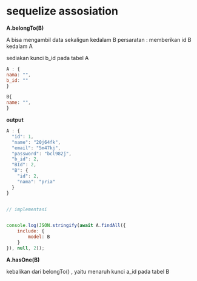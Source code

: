# sequelize assosiation

__A.belongTo(B)__

A bisa mengambil data sekaligun kedalam B
persaratan : memberikan id B kedalam A


sediakan kunci b_id pada tabel A
```js
A : {
nama: "",
b_id: ""
}

B{
name: "",
}
```


__output__
```js
A : {
  "id": 1,
  "name": "20j64fk",
  "email": "5m47kj",
  "password": "bcl982j",
  "b_id": 2,
  "BId": 2,
  "B": {
    "id": 2,
    "nama": "pria"
  }
}


// implementasi


console.log(JSON.stringify(await A.findAll({
    include: {
        model: B
    }
}), null, 2));
```

__A.hasOne(B)__

kebalikan dari belongTo() , yaitu menaruh kunci a_id pada tabel B



